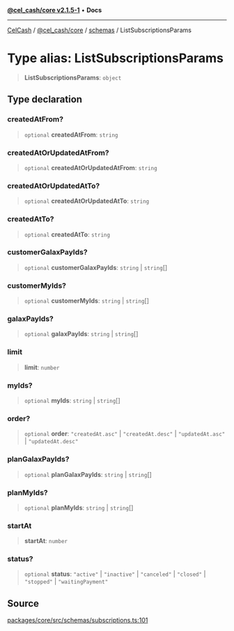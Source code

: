 [**@cel_cash/core v2.1.5-1**](../../README.md) • **Docs**

***

[CelCash](../../../../README.md) / [@cel\_cash/core](../../README.md) / [schemas](../README.md) / ListSubscriptionsParams

# Type alias: ListSubscriptionsParams

> **ListSubscriptionsParams**: `object`

## Type declaration

### createdAtFrom?

> `optional` **createdAtFrom**: `string`

### createdAtOrUpdatedAtFrom?

> `optional` **createdAtOrUpdatedAtFrom**: `string`

### createdAtOrUpdatedAtTo?

> `optional` **createdAtOrUpdatedAtTo**: `string`

### createdAtTo?

> `optional` **createdAtTo**: `string`

### customerGalaxPayIds?

> `optional` **customerGalaxPayIds**: `string` \| `string`[]

### customerMyIds?

> `optional` **customerMyIds**: `string` \| `string`[]

### galaxPayIds?

> `optional` **galaxPayIds**: `string` \| `string`[]

### limit

> **limit**: `number`

### myIds?

> `optional` **myIds**: `string` \| `string`[]

### order?

> `optional` **order**: `"createdAt.asc"` \| `"createdAt.desc"` \| `"updatedAt.asc"` \| `"updatedAt.desc"`

### planGalaxPayIds?

> `optional` **planGalaxPayIds**: `string` \| `string`[]

### planMyIds?

> `optional` **planMyIds**: `string` \| `string`[]

### startAt

> **startAt**: `number`

### status?

> `optional` **status**: `"active"` \| `"inactive"` \| `"canceled"` \| `"closed"` \| `"stopped"` \| `"waitingPayment"`

## Source

[packages/core/src/schemas/subscriptions.ts:101](https://github.com/Pyxlab/celcash/blob/9dbc7013720b05f34ded33140fbf1d827b403eea/packages/core/src/schemas/subscriptions.ts#L101)
